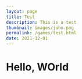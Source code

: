 ```yaml
---
layout: page
title: Test
description: This is a test
thumbnail: images/john.png
permalink: /games/test.html
date: 2021-12-01
---
```


<h1>Hello, WOrld</h1>